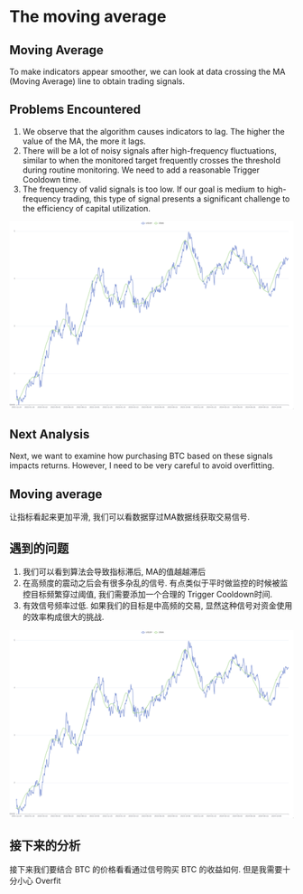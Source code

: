 # The moving average

## Moving Average

To make indicators appear smoother, we can look at data crossing the MA (Moving Average) line to obtain trading signals.

## Problems Encountered

1. We observe that the algorithm causes indicators to lag. The higher the value of the MA, the more it lags.
2. There will be a lot of noisy signals after high-frequency fluctuations, similar to when the monitored target frequently crosses the threshold during routine monitoring. We need to add a reasonable Trigger Cooldown time.
3. The frequency of valid signals is too low. If our goal is medium to high-frequency trading, this type of signal presents a significant challenge to the efficiency of capital utilization.

![pic](images/20ma.png)

## Next Analysis

Next, we want to examine how purchasing BTC based on these signals impacts returns. However, I need to be very careful to avoid overfitting.


## Moving average

让指标看起来更加平滑, 我们可以看数据穿过MA数据线获取交易信号. 

## 遇到的问题

1. 我们可以看到算法会导致指标滞后, MA的值越越滞后
2. 在高频度的震动之后会有很多杂乱的信号. 有点类似于平时做监控的时候被监控目标频繁穿过阈值, 我们需要添加一个合理的 Trigger Cooldown时间. 
3. 有效信号频率过低. 如果我们的目标是中高频的交易, 显然这种信号对资金使用的效率构成很大的挑战. 

![pic](images/20ma.png)

## 接下来的分析

接下来我们要结合 BTC 的价格看看通过信号购买 BTC 的收益如何. 
但是我需要十分小心 Overfit
